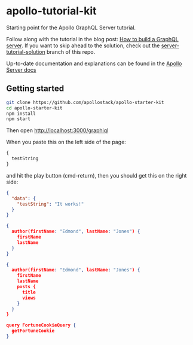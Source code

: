 # apollo-tutorial-kit

Starting point for the Apollo GraphQL Server tutorial.

Follow along with the tutorial in the blog post: [How to build a GraphQL server](https://medium.com/apollo-stack/tutorial-building-a-graphql-server-cddaa023c035#.wy5h1htxs). If you want to skip ahead to the solution, check out the [server-tutorial-solution](https://github.com/apollographql/apollo-tutorial-kit/tree/server-tutorial-solution) branch of this repo.

Up-to-date documentation and explanations can be found in the [Apollo Server docs](https://www.apollographql.com/docs/apollo-server/)

## Getting started

```bash
git clone https://github.com/apollostack/apollo-starter-kit
cd apollo-starter-kit
npm install
npm start
```

Then open [http://localhost:3000/graphiql](http://localhost:3000/graphiql)

When you paste this on the left side of the page:

```graphql
{
  testString
}
```

and hit the play button (cmd-return), then you should get this on the right side:

```json
{
  "data": {
    "testString": "It works!"
  }
}
```

```json
{
  author(firstName: "Edmond", lastName: "Jones") {
    firstName
    lastName
  }
}
```

```json
{
  author(firstName: "Edmond", lastName: "Jones") {
    firstName
    lastName
    posts {
      title
      views
    }
  }
}
```

```json
query FortuneCookieQuery {
  getFortuneCookie
}
```

